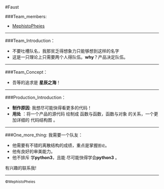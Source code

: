 #Faust


###Team_members:
* [MephistoPheies](https://coding.net/u/hellovass/p/GeekLub/git/blob/master/members/MephistoPheies.md)

***

###Team_Introduction：
* 不要吐槽队名，我那贫乏得想象力只能够想到这样的名字
* 这是一只理论上只需要两个人得队伍。**why**？产品决定队伍。

***

###Team_Concept：
* 吾等的追求是 **星辰之海**！

***

###Production_Introduction：
* **制作原因**: 我想尽可能快得看更多的代码！
* **用处** ：将一个产品的源代码 绘制成 函数与函数，函数与对象 的关系，一个更加详细的 代码结构图 。

***

###One_more_thing:
我需要一个队友：
* 他需要有不错的离散结构的成绩，重点是掌握`图论`。
* 他有良好的审美能力。
* 他不排斥 学**python3**，且能 尽可能快得学会**python3** 。

有兴趣的联系我!

***

<small>&copy;MephistoPheies</small>